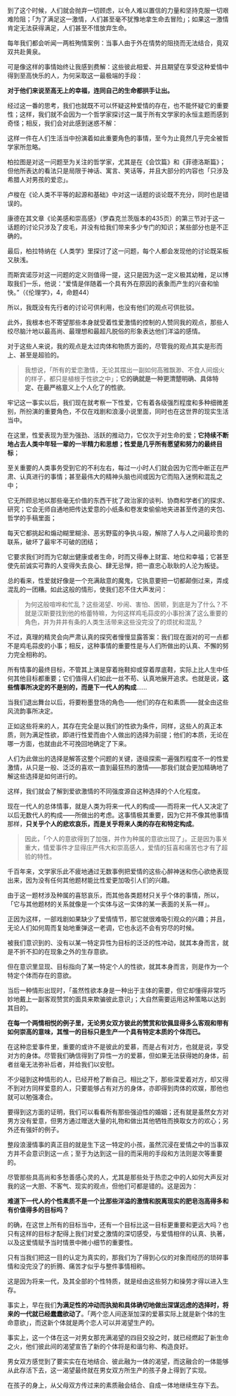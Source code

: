 到了这个时候，人们就会抛弃一切顾虑，以令人难以置信的力量和坚持克服一切艰难险阻；「为了满足这一激情，人们甚至毫不犹豫地拿生命去冒险」；如果这一激情肯定无法获得满足，人们甚至不惜放弃生命。  

每年我们都会听闻一两桩殉情案例：当事人由于外在情势的阻挠而无法结合，竟双双共赴黄泉。

可是像这样的事情始终让我感到费解：这些彼此相爱、并且期望在享受这种爱情中得到至高快乐的人，为何采取这一最极端的手段：

**对于他们来说至高无上的幸福，连同自己的生命都拱手让出。** 

经过这一番的思考，我们也就既不可以怀疑这种爱情的存在，也不能怀疑它的重要性；这样，我们就不会因为一个哲学家探讨这一属于所有文学家的永恒主题而感到奇怪；相反，我们会对此感到迷惑不解：

这样一件在人们生活当中扮演着如此重要角色的事情，至今为止竟然几乎完全被哲学家所忽略。

柏拉图是对这一问题至为关注的哲学家，尤其是在《会饮篇》和《菲德洛斯篇》；但他所表达的看法只是局限于神话、寓言、笑话等，并且大部分的内容也「只涉及希腊人对男孩的爱恋」。

卢梭在《论人类不平等的起源和基础》中对这一话题的谈论既不充分，同时也是错误的。

康德在其文章《论美感和崇高感》（罗森克兰茨版本的435页）的第三节对于这一话题的讨论只涉及了皮毛，并没有给我们带来多少专门的知识；某些部分也是不正确的。

最后，柏拉特纳在《人类学》里探讨了这一问题，每个人都会发现他的讨论既呆板又肤浅。

而斯宾诺莎对这一问题的定义则值得一提，这只是因为这一定义极其幼稚，足以博取我们一乐，他说：“爱情是伴随着一个具有外在原因的表象而产生的兴奋和愉快。”（《伦理学》，4，命题44）

所以，我既没有先行者的讨论可供利用，也没有他们的观点可供批驳。

此外，我根本也不寄望那些本身就受着性爱激情的控制的人赞同我的观点，那些人绞尽脑汁地以最高尚、最理想和最超凡脱俗的形象表达他们洋溢的感情。

对于这些人来说，我的观点是太过肉体和物质方面的，尽管我的观点其实是形而上、甚至是超验的。

> 我想说，「所有的爱恋激情，无论其摆出一副如何高雅飘渺、不食人间烟火的样子，都只是植根于性欲之中」；**它的确就是一种更清楚明确、具体特定、在最严格意义上个人化了的性欲**。

牢记这一事实以后，我们现在就考察一下性爱，它有着各级强烈程度和多种细微差别，所扮演的重要角色，不仅在戏剧和浪漫小说里面，同时也在这世界的现实生活当中。

在这里，性爱表现为至为强劲、活跃的推动力，它仅次于对生命的爱；**它持续不断地占去人类中年轻一辈的一半精力和思想；性爱是几乎所有愿望和努力的最终目标**；

至关重要的人类事务受到它的不利左右，每过一小时人们就会因为它而中断正在严肃、认真进行的事情；甚至最伟大的精神头脑也间或因为它而陷入迷惘和混乱之中；

它无所顾忌地以那些毫无价值的东西干扰了政治家的谈判、协商和学者们的探求、研究；它会无师自通地把传达爱意的小纸条和卷发束偷偷地夹进甚至传道的夹包、哲学的手稿里面；

每天它都挑起和煽动糊里糊涂、恶劣野蛮的争执斗殴，解除了人与人之间最珍贵的联系，破坏了最牢不可破的团结；

它要求我们时而为它献出健康或者生命，时而又得奉上财富、地位和幸福；它甚至使先前诚实可靠的人变得失去良心、肆无忌惮，把一直忠心耿耿的人沦为叛徒。

总的看来，性爱就好像是一个充满敌意的魔鬼，它执意要把一切都颠倒过来，弄成混乱的一团糟。如此这般的情形，使我们忍不住大声发问：

> 为何这般喧哗和忙乱？这些渴望、吵闹、害怕、困顿，到底是为了什么？不就是汉斯要找到他的格蕾特嘛，为何这样鸡毛蒜皮的小事扮演了这么重要的角色，并为井井有条的人类生活带来这些没完没了的烦扰和混乱？

不过，真理的精灵会向严肃认真的探究者慢慢显露答案：我们现在面对的可一点都不是鸡毛蒜皮的小事；相反，这种事情的重要性是与人们所做出的认真、不懈的努力完全相称的。

所有情事的最终目标，不管其上演是穿着拖鞋抑或穿着厚底鞋，实际上比人生中任何其他目标都重要；它们值得人们如此一丝不苟、认真地展开追求。也就是说，**这些情事所决定的不是别的，而是下一代人的构成**……

当我们退出舞台以后，将要粉墨登场的角色——他们的存在和素质——就全由这些风流韵事所决定。

正如这些将来的人，其存在完全是以我们的性欲为条件，同样，这些人的真正本质，则为满足性欲，即进行性爱而由个人做出的选择为前提；他们的本质，无论在哪一方面，也就由此不可挽回地确定了下来。

人们为此做出的选择是解答这整个问题的关键，逐级探索一遍强烈程度不一的性爱激情，从只是一般、泛泛的喜欢一直到最狂热的激情——那我们就会更加精确地了解这些选择是如何进行的。

这样，我们就会了解到爱欲激情的不同强度源自这种选择的个人化程度。

现在一代人的总体情事，就是人类为将来一代人的构成——而将来一代人又决定了以后无数代人的构成——所做出的考虑。这事情极其重要，因为它并不像其他事情那样，**只关乎个人的悲欢哀乐，而是关乎将来人类的存在和特定构成**。

> 因此，「个人的意欲得到了加强，并作为种属的意欲出现了」。正是因为事关重大，情爱事件才显得庄严伟大和崇高感人，爱情的狂喜和痛苦也才有了超验的特性。

千百年来，文学家乐此不疲地通过无数事例把爱情的这些心醉神迷和伤心欲绝表现出来，因为没有任何其他题材能比性爱更加吸引人们的兴趣。

由于这一题材涉及种属的喜怒哀乐，而其他各类题材只关乎个体的事情，所以，「它与其他题材的关系就像是一个实体与这一实体的某一表面的关系一样」。

正因为这样，一部戏剧如果缺少了爱情情节，那它就很难吸引观众的兴趣；并且，无论人们如何周而复始地重弹这一老调，它也永远不会有穷尽的时候。

被我们意识到的、没有以某一特定异性为目标的泛泛的性冲动，就其本身而言，就是不折不扣的在现象之外的生存意欲。

但在意识里显现、目标指向了某一特定个人的性欲，就其本身而言，则是作为一个特定个体而存在的意欲。

当后一种情形出现时，「虽然性欲本身是一种出于主体的需要，但它却懂得非常巧妙地戴上一副客观赞赏的面具来欺骗彼此意识」；大自然需要运用这种策略以达到其目的。

**在每一个两情相悦的例子里，无论男女双方彼此的赞赏和钦佩显得多么客观和带有如何崇高的意味，其惟一的目标只是生产一个具有特定本质的个体而已。** 

在这种恋爱事件里，重要的或许不是彼此的爱慕，而是占有对方，也就是说，享受对方的身体。尽管我们确信得到了异性一方的爱慕，但如果无法获得她的身体，前者丝毫无法弥补后者，并给我们以安慰。

不少碰到这种情形的人，已经开枪了断自己。相比之下，那些深爱着对方，却又得不到对方同样爱意的人，只要能够占有对方的身体，亦即得到肉体的欢娱，那他也就可以勉强凑合。

要得到这方面的证明，我们可以看看所有那些强迫性的婚姻；还有就是虽然女方对男方没有爱意，但男方通过赠送大量的礼物和做出其他牺牲而换取女方的欢心；另外还有强奸的例子。

整段浪漫情事的真正目的就是生下这一特定的小孩，虽然沉浸在爱情之中的当事双方并不会意识到这一点；至于为达到这一目的而采用的手段和方法则是次等重要的。

尽管那些具高尚和多愁善感心灵的人，尤其是那些处于热恋之中的人如何大声反对我的这一大胆、不客气、现实的观点，但他们可都是错的。这是因为：

**难道下一代人的个性素质不是一个比那些洋溢的激情和脱离现实的肥皂泡高得多和有价值得多的目标吗？**

的确，在这世上所有的目标当中，还有一个目标比这一目标更重要和更远大吗？也只有这样的目标才配得上我们对爱之激情的深切感受，与爱情相伴的认真、执著，以及这爱情赋予当时情景中微小细节的重要性。

只有当我们把这一目的认定为真实的，那我们为了得到心仪的对象而经历的琐碎事情和没完没了的折腾、痛苦才似乎与整件事情相称。

这是因为将来一代，及其全部的个性特质，就是经由这些努力和操劳才得以进入生存。

事实上，早在我们**为满足性的冲动而执拗和具体确切地做出深谋远虑的选择时，将来的一代就已经蠢蠢欲动了**。「两个恋人间逐渐加深的爱慕实际上就是新个体的生命意欲」，而这新个体就是两个恋人可以并渴望生产的。

事实上，这一个体在这一对男女那充满渴望的四目交投之时，就已经燃起了新生命之火，他们彼此间的渴望宣告了新的个体将是和谐匀称、构造良好。

男女双方感觉到了要实实在在地结合、彼此融为一体的渴望，而这融合的一体能够从此存活下去，这一渴望最终就在男女双方所生产的孩子身上得到了实现。

在孩子的身上，从父母双方传过来的素质融会结合、自成一体地继续生存下去。